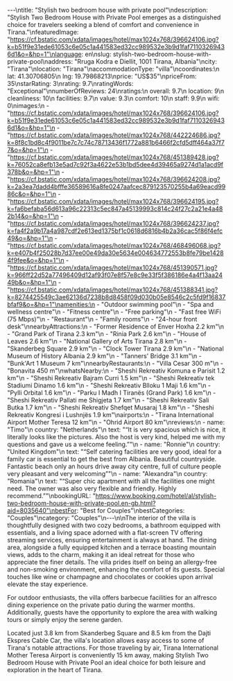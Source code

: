 ---\ntitle: "Stylish two bedroom house with private pool"\ndescription: "Stylish Two Bedroom House with Private Pool emerges as a distinguished choice for travelers seeking a blend of comfort and convenience in Tirana."\nfeaturedImage: "https://cf.bstatic.com/xdata/images/hotel/max1024x768/396624106.jpg?k=b51f9e31ede61053c6e05c1a441583ed32cc989532e3b9d1faf71103269436d1&o=&hp=1"\nlanguage: en\nslug: stylish-two-bedroom-house-with-private-pool\naddress: "Rruga Kodra e Diellit, 1001 Tirana, Albania"\ncity: "Tirana"\nlocation: "Tirana"\naccommodationType: "villa"\ncoordinates:\n  lat: 41.30706805\n  lng: 19.79868213\nprice: "US$35"\npriceFrom: 35\nstarRating: 3\nrating: 9.7\nratingWords: "Exceptional"\nnumberOfReviews: 24\nratings:\n  overall: 9.7\n  location: 9\n  cleanliness: 10\n  facilities: 9.7\n  value: 9.3\n  comfort: 10\n  staff: 9.9\n  wifi: 0\nimages:\n  - "https://cf.bstatic.com/xdata/images/hotel/max1024x768/396624106.jpg?k=b51f9e31ede61053c6e05c1a441583ed32cc989532e3b9d1faf71103269436d1&o=&hp=1"\n  - "https://cf.bstatic.com/xdata/images/hotel/max1024x768/442224686.jpg?k=8f8c1bd8c4f9011be7c7c74c78713436f1772a881b6466f2cfd5dff464a37f77&o=&hp=1"\n  - "https://cf.bstatic.com/xdata/images/hotel/max1024x768/451389428.jpg?k=76052ca8efb13e5ad7c92f3a4622e53b1bd5dee4d39465a9274d1a1acd9f378b&o=&hp=1"\n  - "https://cf.bstatic.com/xdata/images/hotel/max1024x768/396624208.jpg?k=2a3ea7dadd4bfffe36589616a8fe0247aafcec879123570255b4a69eacd9986c&o=&hp=1"\n  - "https://cf.bstatic.com/xdata/images/hotel/max1024x768/396624195.jpg?k=fa6befaba56d613a96c22313c5ec847a45139993c814c24f27c2a21e4a482b14&o=&hp=1"\n  - "https://cf.bstatic.com/xdata/images/hotel/max1024x768/396624237.jpg?k=fa4f2a9b17a4a987cdf2e613ed1375bf1c0618d6816b4b2a36cac5f86f4efc49&o=&hp=1"\n  - "https://cf.bstatic.com/xdata/images/hotel/max1024x768/468496068.jpg?k=e407b4f25028b7d37ee00e49da30e5634e004634772553b8fe79be14284f9fee&o=&hp=1"\n  - "https://cf.bstatic.com/xdata/images/hotel/max1024x768/451390571.jpg?k=966ff22d52a77496409d12af93f07e8f57e8c9e33f5f386186e4a4f13aa2449b&o=&hp=1"\n  - "https://cf.bstatic.com/xdata/images/hotel/max1024x768/451388341.jpg?k=8274425549c3ae62136d7238b8d8458f09d030b05e8546c2c5fd9f16837bfaf9&o=&hp=1"\namenities:\n  - "Outdoor swimming pool"\n  - "Spa and wellness centre"\n  - "Fitness centre"\n  - "Free parking"\n  - "Fast free WiFi (75 Mbps)"\n  - "Restaurant"\n  - "Family rooms"\n  - "24-hour front desk"\nnearbyAttractions:\n  - "Former Residence of Enver Hoxha 2.2 km"\n  - "Grand Park of Tirana 2.3 km"\n  - "Rinia Park 2.6 km"\n  - "House of Leaves 2.6 km"\n  - "National Gallery of Arts Tirana 2.8 km"\n  - "Skanderbeg Square 2.9 km"\n  - "Clock Tower Tirana 2.9 km"\n  - "National Museum of History Albania 2.9 km"\n  - "Tanners' Bridge 3.1 km"\n  - "Bunk'Art 1 Museum 7 km"\nnearbyRestaurants:\n  - "Villa Cesar 300 m"\n  - "Bonavita 450 m"\nwhatsNearby:\n  - "Sheshi Rekreativ Komuna e Parisit 1.2 km"\n  - "Sheshi Rekreativ Bajram Curri 1.5 km"\n  - "Sheshi Rekreativ tek Stadiumi Dinamo 1.6 km"\n  - "Sheshi Rekreativ Blloku 1 Maji 1.6 km"\n  - "Pylli Orbital 1.6 km"\n  - "Parku I Madh I Tiranës (Grand Park) 1.6 km"\n  - "Sheshi Rekreativ Pallati me Shigjeta 1.7 km"\n  - "Sheshi Rekreativ Sali Butka 1.7 km"\n  - "Sheshi Rekreativ Shefqet Musaraj 1.8 km"\n  - "Sheshi Rekreativ Kongresi i Lushnjës 1.9 km"\nairports:\n  - "Tirana International Airport Mother Teresa 12 km"\n  - "Ohrid Airport 80 km"\nreviews:\n  - name: "Timo"\n    country: "Netherlands"\n    text: "“It is very spacious which is nice, it literally looks like the pictures. Also the host is very kind, helped me with my questions and gave us a welcome feeling.”"\n  - name: "Ronnie"\n    country: "United Kingdom"\n    text: "“Self catering facilities are very good, ideal for a family car is essential to get the best from Albania. Beautiful countryside. Fantastic beach only an hours drive away city centre, full of culture people very pleasant and very welcoming”"\n  - name: "Alexandra"\n    country: "Romania"\n    text: "“Super chic apartment with all the facilities one might need. The owner was also very flexible and friendly. Highly recommend.”"\nbookingURL: "https://www.booking.com/hotel/al/stylish-two-bedroom-house-with-private-pool.en-gb.html?aid=8035640"\nbestFor: "Best for Couples"\nbestCategories: "Couples"\ncategory: "Couples"\n---\n\nThe interior of the villa is thoughtfully designed with two cozy bedrooms, a bathroom equipped with essentials, and a living space adorned with a flat-screen TV offering streaming services, ensuring entertainment is always at hand. The dining area, alongside a fully equipped kitchen and a terrace boasting mountain views, adds to the charm, making it an ideal retreat for those who appreciate the finer details. The villa prides itself on being an allergy-free and non-smoking environment, enhancing the comfort of its guests. Special touches like wine or champagne and chocolates or cookies upon arrival elevate the stay experience.

For outdoor enthusiasts, the villa offers barbecue facilities for an alfresco dining experience on the private patio during the warmer months. Additionally, guests have the opportunity to explore the area with walking tours or simply enjoy the serene garden.

Located just 3.8 km from Skanderbeg Square and 8.5 km from the Dajti Ekspres Cable Car, the villa's location allows easy access to some of Tirana's notable attractions. For those traveling by air, Tirana International Mother Teresa Airport is conveniently 15 km away, making Stylish Two Bedroom House with Private Pool an ideal choice for both leisure and exploration in the heart of Tirana.